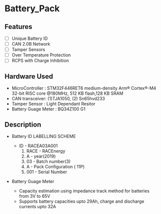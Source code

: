 # Battery_Pack

## Features

- [ ] Unique Battery ID
- [ ] CAN 2.0B Network
- [ ] Tamper Sensors
- [ ] Over Temperature Protection
- [ ] RCPS with Charge Inhibition

## Hardware Used
 * MicroController : STM32F446RET6 medium-density Arm® Cortex®-M4 32-bit RISC core @180MHz, 512 KB flash,128 KB SRAM
 * CAN transceiver: (1)TJA1050, (2) Sn65hvd233
 * Tamper Sensor : Light Dependant Resitor
 * Battery Guage Meter : BQ34Z100 G1
  

## Description

* Battery ID LABELLING SCHEME
     
     * ID - RACEA03A001
       1.  RACE - RACEnergy             
       2.  A - year(2019)
       3.  03 - Batch number(3)
       4.  A - Pack Configuration ( 11P)
       5.  001 - Serial Number
 
* Battery Guage Meter
    * Capacity estimation using impedance track method for batteries from 3V to 65V
    * Supports battery capacities upto 29Ah, charge and discharge currents upto 32A
                 

